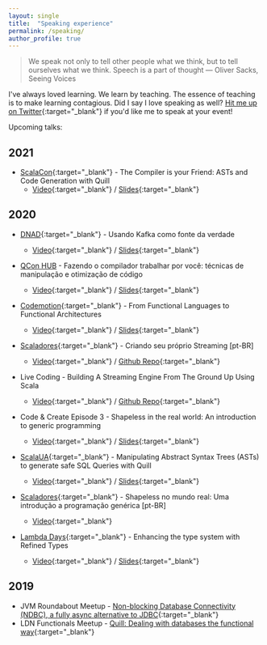```yaml
---
layout: single
title:  "Speaking experience"
permalink: /speaking/
author_profile: true
---
```


> We speak not only to tell other people what we think, but to tell ourselves what we think. Speech is a part of thought ― Oliver Sacks, Seeing Voices

I've always loved learning. We learn by teaching. The essence of teaching is to make learning contagious. Did I say I love speaking as well? [Hit me up on Twitter](https://twitter.com/vonjuliano){:target="_blank"} if you'd like me to speak at your event!

Upcoming talks:

## 2021

- [ScalaCon](https://www.scalacon.org/){:target="_blank"} - The Compiler is your Friend: ASTs and Code Generation with Quill
  - [Video](https://www.youtube.com/watch?v=ANxdFLtM17Q){:target="_blank"} / [Slides](https://speakerdeck.com/julianoalves/the-compiler-is-your-friend-asts-and-code-generation-with-quill){:target="_blank"}

## 2020

- [DNAD](https://dotnetarchitects.github.io/dnad/){:target="_blank"} - Usando Kafka como fonte da verdade
  - [Video](https://youtu.be/8WTGTlDJlbE?t=10140){:target="_blank"} / [Slides](https://speakerdeck.com/julianoalves/usando-kafka-como-fonte-da-verdade){:target="_blank"}

- [QCon HUB](https://hub.qconsp.com.br/) - Fazendo o compilador trabalhar por você: técnicas de manipulação e otimização de código
  - [Video](https://www.infoq.com/br/presentations/tecnicas-de-manipulacao-e-otimizacao-de-codigo/){:target="_blank"} / [Slides](https://speakerdeck.com/julianoalves/fazendo-o-compilador-trabalhar-por-voce-tecnicas-de-manipulacao-e-otimizacao-de-codigo){:target="_blank"}

- [Codemotion](https://events.codemotion.com/conferences/online/2020/codemotion-online-tech-conference/){:target="_blank"} - From Functional Languages to Functional Architectures
  - [Video](https://talks.codemotion.com/from-functional-languages-to-functional-){:target="_blank"} / [Slides](https://speakerdeck.com/julianoalves/from-functional-languages-to-functional-architectures){:target="_blank"}

- [Scaladores](https://www.youtube.com/channel/UCkm4KlPRDtD8zg3qMHkdSrQ){:target="_blank"} - Criando seu próprio Streaming [pt-BR]
  - [Video](https://youtu.be/VoSTBzXW3Is){:target="_blank"} / [Github Repo](https://github.com/juliano/streaming-all-the-way){:target="_blank"}

- Live Coding - Building A Streaming Engine From The Ground Up Using Scala
  - [Video](https://www.youtube.com/watch?v=6XDHLVHVZZg){:target="_blank"} / [Github Repo](https://github.com/juliano/streaming-from-the-ground-up/){:target="_blank"}

- Code & Create Episode 3 - Shapeless in the real world: An introduction to generic programming
  - [Video](https://youtu.be/iz-kh6BA4Ds){:target="_blank"} / [Slides](https://speakerdeck.com/julianoalves/shapeless-in-the-real-world-an-introduction-to-generic-programming){:target="_blank"}

- [ScalaUA](https://www.scalaua.com/){:target="_blank"} - Manipulating Abstract Syntax Trees (ASTs) to generate safe SQL Queries with Quill
  - [Video](https://www.youtube.com/watch?v=aY8DrjE9lIY){:target="_blank"} / [Slides](https://speakerdeck.com/julianoalves/manipulating-abstract-syntax-trees-asts-to-generate-safe-sql-queries-with-quill){:target="_blank"}

- [Scaladores](https://www.youtube.com/channel/UCkm4KlPRDtD8zg3qMHkdSrQ){:target="_blank"} - Shapeless no mundo real: Uma introdução a programação genérica [pt-BR]
  - [Video](https://www.youtube.com/watch?v=j6r298YO4kA){:target="_blank"}

- [Lambda Days](https://www.lambdadays.org/lambdadays2020/){:target="_blank"} - Enhancing the type system with Refined Types
  - [Video](https://www.youtube.com/watch?v=Fx8WXcAZWuk&list=PLvL2NEhYV4ZsV9Bw0wp1P46SOdtk4pFW6&index=28&t=0s){:target="_blank"} / [Slides](https://speakerdeck.com/julianoalves/enhancing-the-type-system-with-refined-types){:target="_blank"}

## 2019

- JVM Roundabout Meetup - [Non-blocking Database Connectivity (NDBC), a fully async alternative to JDBC](https://youtu.be/4mDX5rJI208){:target="_blank"}
- LDN Functionals Meetup - [Quill: Dealing with databases the functional way](https://youtu.be/L31U1R_jbks?t=3600){:target="_blank"}
